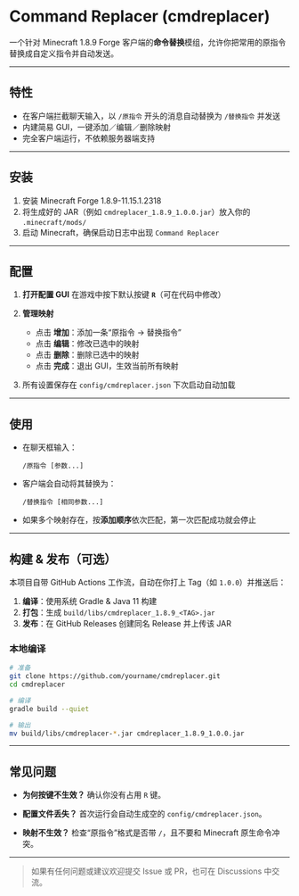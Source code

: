 # Command Replacer (cmdreplacer)

一个针对 Minecraft 1.8.9 Forge 客户端的**命令替换**模组，允许你把常用的原指令替换成自定义指令并自动发送。

---

## 特性

* 在客户端拦截聊天输入，以 `/原指令` 开头的消息自动替换为 `/替换指令` 并发送
* 内建简易 GUI，一键添加／编辑／删除映射
* 完全客户端运行，不依赖服务器端支持

---

## 安装

1. 安装 Minecraft Forge 1.8.9-11.15.1.2318
2. 将生成好的 JAR（例如 `cmdreplacer_1.8.9_1.0.0.jar`）放入你的
   `.minecraft/mods/`
3. 启动 Minecraft，确保启动日志中出现 `Command Replacer`

---

## 配置

1. **打开配置 GUI**
   在游戏中按下默认按键 **`R`**（可在代码中修改）
2. **管理映射**

   * 点击 **增加**：添加一条“原指令 → 替换指令”
   * 点击 **编辑**：修改已选中的映射
   * 点击 **删除**：删除已选中的映射
   * 点击 **完成**：退出 GUI，生效当前所有映射
3. 所有设置保存在
   `config/cmdreplacer.json`
   下次启动自动加载

---

## 使用

* 在聊天框输入：

  ```
  /原指令 [参数...]
  ```
* 客户端会自动将其替换为：

  ```
  /替换指令 [相同参数...]
  ```
* 如果多个映射存在，按**添加顺序**依次匹配，第一次匹配成功就会停止

---

## 构建 & 发布（可选）

本项目自带 GitHub Actions 工作流，自动在你打上 Tag（如 `1.0.0`）并推送后：

1. **编译**：使用系统 Gradle & Java 11 构建
2. **打包**：生成 `build/libs/cmdreplacer_1.8.9_<TAG>.jar`
3. **发布**：在 GitHub Releases 创建同名 Release 并上传该 JAR

### 本地编译

```bash
# 准备
git clone https://github.com/yourname/cmdreplacer.git
cd cmdreplacer

# 编译
gradle build --quiet

# 输出
mv build/libs/cmdreplacer-*.jar cmdreplacer_1.8.9_1.0.0.jar
```

---

## 常见问题

* **为何按键不生效？**
  确认你没有占用 `R` 键。

* **配置文件丢失？**
  首次运行会自动生成空的 `config/cmdreplacer.json`。

* **映射不生效？**
  检查“原指令”格式是否带 `/`，且不要和 Minecraft 原生命令冲突。

---

> 如果有任何问题或建议欢迎提交 Issue 或 PR，也可在 Discussions 中交流。
